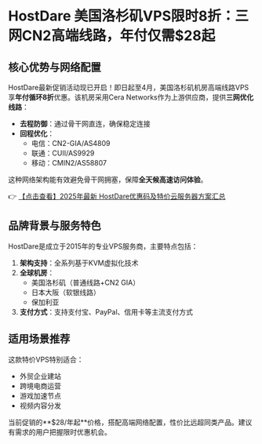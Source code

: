 # HostDare 美国洛杉矶VPS限时8折：三网CN2高端线路，年付仅需$28起

## 核心优势与网络配置

HostDare最新促销活动现已开启！即日起至4月，美国洛杉矶机房高端线路VPS享**年付循环8折**优惠。该机房采用Cera Networks作为上游供应商，提供**三网优化线路**：

- **去程防御**：通过骨干网直连，确保稳定连接
- **回程优化**：
  - 电信：CN2-GIA/AS4809
  - 联通：CUII/AS9929
  - 移动：CMIN2/AS58807

这种网络架构能有效避免骨干网拥塞，保障**全天候高速访问体验**。

👉 [【点击查看】2025年最新 HostDare优惠码及特价云服务器方案汇总](https://bit.ly/hostdare)

## 品牌背景与服务特色

HostDare是成立于2015年的专业VPS服务商，主要特点包括：

1. **架构支持**：全系列基于KVM虚拟化技术
2. **全球机房**：
   - 美国洛杉矶（普通线路+CN2 GIA）
   - 日本大阪（软银线路）
   - 保加利亚
3. **支付方式**：支持支付宝、PayPal、信用卡等主流支付方式

## 适用场景推荐

这款特价VPS特别适合：
- 外贸企业建站
- 跨境电商运营
- 游戏加速节点
- 视频内容分发

当前促销的**$28/年起**价格，搭配高端网络配置，性价比远超同类产品。建议有需求的用户把握限时优惠机会。